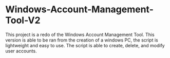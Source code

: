 # Windows-Account-Management-Tool-V2
This project is a redo of the Windows Account Management Tool. This version is able to be ran from the creation of a windows PC, the script is lightweight and easy to use. 
The script is able to create, delete, and modify user accounts. 
